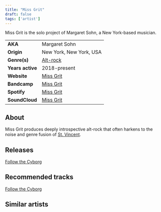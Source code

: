 ```yaml
---
title: "Miss Grit"
draft: false
tags: ['artist']
---
```


Miss Grit is the solo project of Margaret Sohn, a New York-based musician.

|                  |                                                                     |
| ---------------- | ------------------------------------------------------------------- |
| **AKA**          | Margaret Sohn                                                       |
| **Origin**       | New York, New York, USA                                             |
| **Genre(s)**     | [Alt-rock](genres/Alt-rock.md)                                      |
| **Years active** | 2018-present                                                        |
| **Website**      | [Miss Grit](https://missgrit.com)                                   |
| **Bandcamp**     | [Miss Grit](https://missgrit.bandcamp.com)                          |
| **Spotify**      | [Miss Grit](https://open.spotify.com/artist/0kUsW40KML1SWGeOAvGtzD) |
| **SoundCloud**   | [Miss Grit](https://soundcloud.com/missgrit)                        |

## About
Miss Grit produces deeply introspective alt-rock that often harkens to the noise and genre fusion of [St. Vincent](https://ilovestvincent.com).

## Releases
[Follow the Cyborg](releases/Miss%20Grit/Follow%20the%20Cyborg.md)

## Recommended tracks
[Follow the Cyborg](tracks/Miss%20Grit/Follow%20the%20Cyborg.md)

## Similar artists
